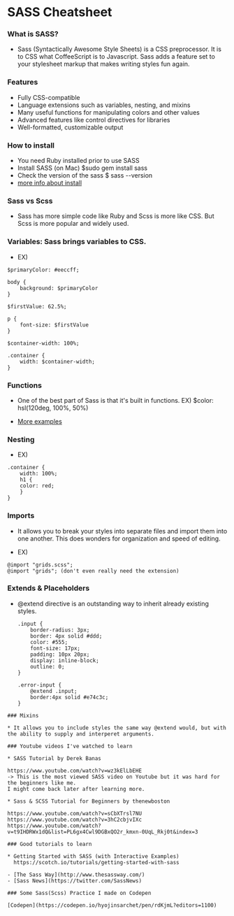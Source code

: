 # SASS Cheatsheet

### What is SASS?

* Sass (Syntactically Awesome Style Sheets) is a CSS preprocessor. It is to CSS what CoffeeScript is to Javascript. Sass adds a feature set to your stylesheet markup that makes writing styles fun again.

### Features

* Fully CSS-compatible
* Language extensions such as variables, nesting, and mixins
* Many useful functions for manipulating colors and other values
* Advanced features like control directives for libraries
* Well-formatted, customizable output

### How to install

* You need Ruby installed prior to use SASS
* Install SASS (on Mac)
  $sudo gem install sass
* Check the version of the sass
  $ sass --version
* [more info about install](https://sass-lang.com/install)

### Sass vs Scss

* Sass has more simple code like Ruby and Scss is more like CSS. But Scss is more popular and widely used.

### Variables: Sass brings variables to CSS.

* EX)

```
$primaryColor: #eeccff;

body {
    background: $primaryColor
}

$firstValue: 62.5%;
```

```
p {
    font-size: $firstValue
}

$container-width: 100%;

.container {
    width: $container-width;
}
```

### Functions

* One of the best part of Sass is that it's built in functions.
  EX)
  $color: hsl(120deg, 100%, 50%)

* [More examples](http://sass-lang.com/documentation/Sass/Script/Functions.html)

### Nesting

* EX)

```
.container {
    width: 100%;
    h1 {
    color: red;
    }
}
```

### Imports

* It allows you to break your styles into separate files and import them into one another. This does wonders for organization and speed of editing.

* EX)

```
@import "grids.scss";
@import "grids"; (don't even really need the extension)
```

### Extends & Placeholders

* @extend directive is an outstanding way to inherit already existing styles.

  ```
  .input {
      border-radius: 3px;
      border: 4px solid #ddd;
      color: #555;
      font-size: 17px;
      padding: 10px 20px;
      display: inline-block;
      outline: 0;
  }

  .error-input {
      @extend .input;
      border:4px solid #e74c3c;
  }
  ```

```
### Mixins

* It allows you to include styles the same way @extend would, but with the ability to supply and interperet arguments.

### Youtube videos I've watched to learn

* SASS Tutorial by Derek Banas

https://www.youtube.com/watch?v=wz3kElLbEHE
-> This is the most viewed SASS video on Youtube but it was hard for the beginners like me.
I might come back later after learning more.

* Sass & SCSS Tutorial for Beginners by thenewboston

https://www.youtube.com/watch?v=sCbXTrsl7NU
https://www.youtube.com/watch?v=3hC2cbjvIXc
https://www.youtube.com/watch?v=t9IHDRWx1dQ&list=PL6gx4Cwl9DGBxQO2r_kmxn-0UqL_Rkj0t&index=3

### Good tutorials to learn

* Getting Started with SASS (with Interactive Examples)
  https://scotch.io/tutorials/getting-started-with-sass

- [The Sass Way](http://www.thesassway.com/)
- [Sass News](https://twitter.com/SassNews)

### Some Sass(Scss) Practice I made on Codepen

[Codepen](https://codepen.io/hyojinsarchet/pen/rdKjmL?editors=1100)
```
